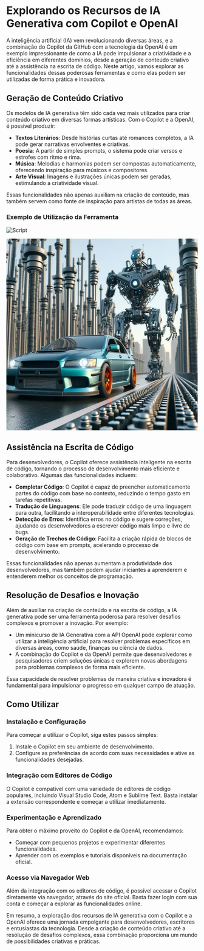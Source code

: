 # Explorando os Recursos de IA Generativa com Copilot e OpenAI

A inteligência artificial (IA) vem revolucionando diversas áreas, e a combinação do Copilot da GitHub com a tecnologia da OpenAI é um exemplo impressionante de como a IA pode impulsionar a criatividade e a eficiência em diferentes domínios, desde a geração de conteúdo criativo até a assistência na escrita de código. Neste artigo, vamos explorar as funcionalidades dessas poderosas ferramentas e como elas podem ser utilizadas de forma prática e inovadora.

## Geração de Conteúdo Criativo

Os modelos de IA generativa têm sido cada vez mais utilizados para criar conteúdo criativo em diversas formas artísticas. Com o Copilot e a OpenAI, é possível produzir:

- **Textos Literários**: Desde histórias curtas até romances completos, a IA pode gerar narrativas envolventes e criativas.
- **Poesia**: A partir de simples prompts, o sistema pode criar versos e estrofes com ritmo e rima.
- **Música**: Melodias e harmonias podem ser compostas automaticamente, oferecendo inspiração para músicos e compositores.
- **Arte Visual**: Imagens e ilustrações únicas podem ser geradas, estimulando a criatividade visual.

Essas funcionalidades não apenas auxiliam na criação de conteúdo, mas também servem como fonte de inspiração para artistas de todas as áreas.

### Exemplo de Utilização da Ferramenta

![Script](input/imagem1.png)

![Resultado](output/imagem2.png.jfif)

## Assistência na Escrita de Código

Para desenvolvedores, o Copilot oferece assistência inteligente na escrita de código, tornando o processo de desenvolvimento mais eficiente e colaborativo. Algumas das funcionalidades incluem:

- **Completar Código**: O Copilot é capaz de preencher automaticamente partes do código com base no contexto, reduzindo o tempo gasto em tarefas repetitivas.
- **Tradução de Linguagens**: Ele pode traduzir código de uma linguagem para outra, facilitando a interoperabilidade entre diferentes tecnologias.
- **Detecção de Erros**: Identifica erros no código e sugere correções, ajudando os desenvolvedores a escrever código mais limpo e livre de bugs.
- **Geração de Trechos de Código**: Facilita a criação rápida de blocos de código com base em prompts, acelerando o processo de desenvolvimento.

Essas funcionalidades não apenas aumentam a produtividade dos desenvolvedores, mas também podem ajudar iniciantes a aprenderem e entenderem melhor os conceitos de programação.

## Resolução de Desafios e Inovação

Além de auxiliar na criação de conteúdo e na escrita de código, a IA generativa pode ser uma ferramenta poderosa para resolver desafios complexos e promover a inovação. Por exemplo:

- Um minicurso de IA Generativa com a API OpenAI pode explorar como utilizar a inteligência artificial para resolver problemas específicos em diversas áreas, como saúde, finanças ou ciência de dados.
- A combinação do Copilot e da OpenAI permite que desenvolvedores e pesquisadores criem soluções únicas e explorem novas abordagens para problemas complexos de forma mais eficiente.

Essa capacidade de resolver problemas de maneira criativa e inovadora é fundamental para impulsionar o progresso em qualquer campo de atuação.

## Como Utilizar

### Instalação e Configuração

Para começar a utilizar o Copilot, siga estes passos simples:

1. Instale o Copilot em seu ambiente de desenvolvimento.
2. Configure as preferências de acordo com suas necessidades e ative as funcionalidades desejadas.

### Integração com Editores de Código

O Copilot é compatível com uma variedade de editores de código populares, incluindo Visual Studio Code, Atom e Sublime Text. Basta instalar a extensão correspondente e começar a utilizar imediatamente.

### Experimentação e Aprendizado

Para obter o máximo proveito do Copilot e da OpenAI, recomendamos:

- Começar com pequenos projetos e experimentar diferentes funcionalidades.
- Aprender com os exemplos e tutoriais disponíveis na documentação oficial.

### Acesso via Navegador Web

Além da integração com os editores de código, é possível acessar o Copilot diretamente via navegador, através do site oficial. Basta fazer login com sua conta e começar a explorar as funcionalidades online.

Em resumo, a exploração dos recursos de IA generativa com o Copilot e a OpenAI oferece uma jornada empolgante para desenvolvedores, escritores e entusiastas da tecnologia. Desde a criação de conteúdo criativo até a resolução de desafios complexos, essa combinação proporciona um mundo de possibilidades criativas e práticas.
